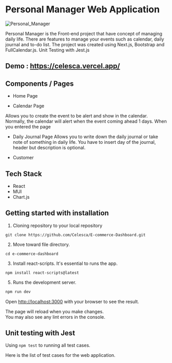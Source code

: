 # Personal Manager Web Application

![Personal_Manager](https://github.com/Celesca/Celesca/blob/main/Project%20Picture/personal_manager.PNG)

Personal Manager is the Front-end project that have concept of managing daily life.
There are features to manage your events such as calendar, daily journal and to-do list.
The project was created using Next.js, Bootstrap and FullCalendar.js.
Unit Testing with Jest.js

## Demo : https://celesca.vercel.app/

## Components / Pages

- Home Page

- Calendar Page
  
Allows you to create the event to be alert and show in the calendar. Normally, the calendar will alert when the event coming ahead 1 days.
When you entered the page

- Daily Journal Page
Allows you to write down the daily journal or take note of something in daily life. You have to insert day of the journal, header but description is optional.

- Customer


## Tech Stack

- React
- MUI
- Chart.js

## Getting started with installation

1. Cloning repository to your local repository

`git clone https://github.com/Celesca/E-commerce-Dashboard.git`

2. Move toward file directory.
   
`cd e-commerce-dashboard`

3. Install react-scripts. It's essential to runs the app.

`npm install react-scripts@latest`

5. Runs the development server.
   
```bash
npm run dev
```

Open [http://localhost:3000](http://localhost:3000) with your browser to see the result.

The page will reload when you make changes.\
You may also see any lint errors in the console.

## Unit testing with Jest

Using `npm test` to running all test cases.

Here is the list of test cases for the web application.

